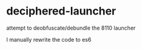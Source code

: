 # deciphered-launcher

attempt to deobfuscate/debundle the 8110 launcher

I manually rewrite the code to es6
